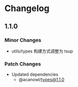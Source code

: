# Changelog

## 1.1.0

### Minor Changes

- utils/types 构建方式调整为 tsup

### Patch Changes

- Updated dependencies
  - @acanowl/types@1.1.0
